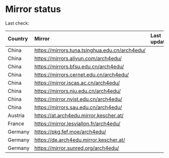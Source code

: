 <script src="./time.js"></script>
# Mirror status
Last check: <script type="text/javascript">localize(1743532330.8040295);</script>

|Country|Mirror|Last update|
|:------|:-----|:----------|
|China|https://mirrors.tuna.tsinghua.edu.cn/arch4edu/|<script type="text/javascript">localize(1743490118);</script>|
|China|https://mirrors.aliyun.com/arch4edu/|<script type="text/javascript">localize(1743490118);</script>|
|China|https://mirrors.bfsu.edu.cn/arch4edu/|<script type="text/javascript">localize(1743490118);</script>|
|China|https://mirrors.cernet.edu.cn/arch4edu/|<script type="text/javascript">localize(1743490118);</script>|
|China|https://mirror.iscas.ac.cn/arch4edu/|<script type="text/javascript">localize(1743490118);</script>|
|China|https://mirrors.nju.edu.cn/arch4edu/|<script type="text/javascript">localize(1743403756);</script>|
|China|https://mirror.nyist.edu.cn/arch4edu/|<script type="text/javascript">localize(1743490118);</script>|
|China|https://mirrors.sau.edu.cn/arch4edu/|<script type="text/javascript">localize(1731653531);</script>|
|Austria|https://at.arch4edu.mirror.kescher.at/|<script type="text/javascript">localize(1743490118);</script>|
|France|https://mirror.lesviallon.fr/arch4edu/|<script type="text/javascript">localize(1743490118);</script>|
|Germany|https://pkg.fef.moe/arch4edu/|<script type="text/javascript">localize(1743490118);</script>|
|Germany|https://de.arch4edu.mirror.kescher.at/|<script type="text/javascript">localize(1743490118);</script>|
|Germany|https://mirror.sunred.org/arch4edu/|<script type="text/javascript">localize(1743490118);</script>|

<script src="./tablefilter/tablefilter.js"></script>
<script src="./table.js"></script>